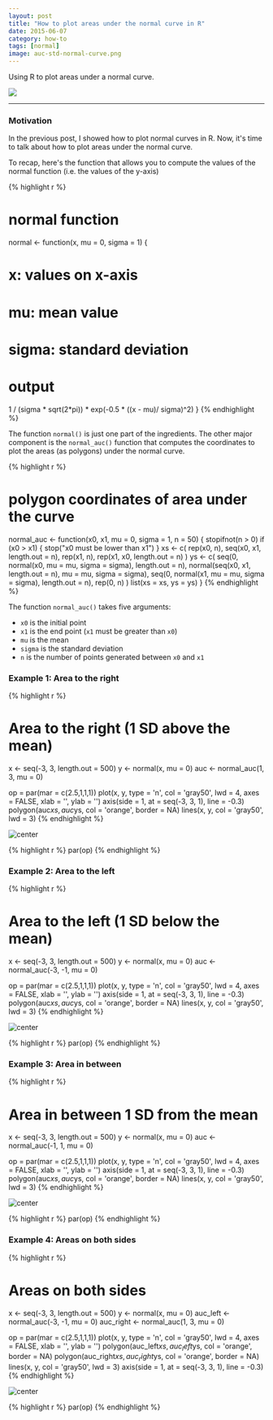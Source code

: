 ```yaml
---
layout: post
title: "How to plot areas under the normal curve in R"
date: 2015-06-07
category: how-to
tags: [normal]
image: auc-std-normal-curve.png
---
```


Using R to plot areas under a normal curve.

<!--more-->

![](/images/blog/auc-std-normal-curve.png)

<hr/>

### Motivation

In the previous post, I showed how to plot normal curves in R. Now, it's time to talk about how to plot areas under the normal curve.

To recap, here's the function that allows you to compute the values of the normal function (i.e. the values of the y-axis)

{% highlight r %}
# normal function 
normal <- function(x, mu = 0, sigma = 1) {
  # x: values on x-axis
  # mu: mean value
  # sigma: standard deviation
  
  # output
  1 / (sigma * sqrt(2*pi)) * exp(-0.5 * ((x - mu)/ sigma)^2)
}
{% endhighlight %}

The function `normal()` is just one part of the ingredients. The other major component is the `normal_auc()` function that computes the coordinates to plot the areas (as polygons) under the normal curve.


{% highlight r %}
# polygon coordinates of area under the curve
normal_auc <- function(x0, x1, mu = 0, sigma = 1, n = 50) {
  stopifnot(n > 0)
  if (x0 > x1) {
    stop("x0 must be lower than x1")
  }
  xs <- c(
    rep(x0, n),
    seq(x0, x1, length.out = n),
    rep(x1, n),
    rep(x1, x0, length.out = n)
  )
  ys <- c(
    seq(0, normal(x0, mu = mu, sigma = sigma), length.out = n),
    normal(seq(x0, x1, length.out = n), mu = mu, sigma = sigma),
    seq(0, normal(x1, mu = mu, sigma = sigma), length.out = n),
    rep(0, n)
  )
  list(xs = xs, ys = ys)
}
{% endhighlight %}

The function `normal_auc()` takes five arguments:

- `x0` is the initial point
- `x1` is the end point (`x1` must be greater than `x0`)
- `mu` is the mean
- `sigma` is the standard deviation
- `n` is the number of points generated between `x0` and `x1`


### Example 1: Area to the right


{% highlight r %}
# Area to the right (1 SD above the mean)
x <- seq(-3, 3, length.out = 500)
y <- normal(x, mu = 0)
auc <- normal_auc(1, 3, mu = 0)

op = par(mar = c(2.5,1,1,1))
plot(x, y, type = 'n', col = 'gray50', lwd = 4,
     axes = FALSE, xlab = '', ylab = '')
axis(side = 1, at = seq(-3, 3, 1), line = -0.3)
polygon(auc$xs, auc$ys, col = 'orange', border = NA)
lines(x, y, col = 'gray50', lwd = 3)
{% endhighlight %}

![center](/figs/code-2015-06-07-area-under-normal-curve/example1-1.png) 

{% highlight r %}
par(op)
{% endhighlight %}


### Example 2: Area to the left


{% highlight r %}
# Area to the left (1 SD below the mean)
x <- seq(-3, 3, length.out = 500)
y <- normal(x, mu = 0)
auc <- normal_auc(-3, -1, mu = 0)

op = par(mar = c(2.5,1,1,1))
plot(x, y, type = 'n', col = 'gray50', lwd = 4,
     axes = FALSE, xlab = '', ylab = '')
axis(side = 1, at = seq(-3, 3, 1), line = -0.3)
polygon(auc$xs, auc$ys, col = 'orange', border = NA)
lines(x, y, col = 'gray50', lwd = 3)
{% endhighlight %}

![center](/figs/code-2015-06-07-area-under-normal-curve/example2-1.png) 

{% highlight r %}
par(op)
{% endhighlight %}


### Example 3: Area in between 


{% highlight r %}
# Area in between 1 SD from the mean
x <- seq(-3, 3, length.out = 500)
y <- normal(x, mu = 0)
auc <- normal_auc(-1, 1, mu = 0)

op = par(mar = c(2.5,1,1,1))
plot(x, y, type = 'n', col = 'gray50', lwd = 4,
     axes = FALSE, xlab = '', ylab = '')
axis(side = 1, at = seq(-3, 3, 1), line = -0.3)
polygon(auc$xs, auc$ys, col = 'orange', border = NA)
lines(x, y, col = 'gray50', lwd = 3)
{% endhighlight %}

![center](/figs/code-2015-06-07-area-under-normal-curve/example3-1.png) 

{% highlight r %}
par(op)
{% endhighlight %}


### Example 4: Areas on both sides


{% highlight r %}
# Areas on both sides
x <- seq(-3, 3, length.out = 500)
y <- normal(x, mu = 0)
auc_left <- normal_auc(-3, -1, mu = 0)
auc_right <- normal_auc(1, 3, mu = 0)

op = par(mar = c(2.5,1,1,1))
plot(x, y, type = 'n', col = 'gray50', lwd = 4,
     axes = FALSE, xlab = '', ylab = '')
polygon(auc_left$xs, auc_left$ys, col = 'orange', border = NA)
polygon(auc_right$xs, auc_right$ys, col = 'orange', border = NA)
lines(x, y, col = 'gray50', lwd = 3)
axis(side = 1, at = seq(-3, 3, 1), line = -0.3)
{% endhighlight %}

![center](/figs/code-2015-06-07-area-under-normal-curve/example4-1.png) 

{% highlight r %}
par(op)
{% endhighlight %}
